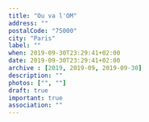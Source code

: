 ```yaml
---
title: "Ou va l'OM"
address: ""
postalCode: "75000"
city: "Paris"
label: ""
when: 2019-09-30T23:29:41+02:00
date: 2019-09-30T23:29:41+02:00
archive : [2019, 2019-09, 2019-09-30]
description: ""
photos: ["", ""]
draft: true
important: true
association: ""
---
```


